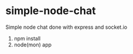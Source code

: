 # simple-node-chat

Simple node chat done with express and socket.io

1. npm install
2. node(mon) app
